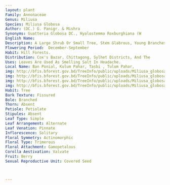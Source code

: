 ```yaml
---
layout: plant
Family: Annonaceae
Genus: Miliusa
Species: Miliusa Globosa
Author: (DC.) G. Panigr. & Mishra
Synonyms: Guatteria Globosa DC., Hyalostemma Roxburghiana (W
English Name: 
Description: A Large Shrub Or Small Tree, Stem Glabrous, Young Branches Softly Pubescent. Leaves Petiolate, Petiole 1-2 Mm Long, Lamina 10-18 Ã— 3.5-6.0 Cm, Ovate-lanceolate Or Oblong-lanceolate, Rounded Or Acute At The Base, Abruptly Acuminate At The Apex, Thinly Coriaceous, Shiny Above, Glabrous Except The Puberulous Midrib Above, Pubescent Beneath, Glabrous With Age. Flowers Bisexual Or Unisexual, Solitary Or 2-3 Together, Axillary, Extra-axillary Or Leaf-opposed, Drooping, Red, Pedicel 1.5-2.5 Cm Long, Pubescent. Bracts 1-3, Basal Or A Little Above The Base, Linear-lanceolate, Acuminate. Sepals 3, 3-6 Ã— 1 Mm, Linear-lanceolate, Acuminate, Reflexed, Rusty Tomentose Outside. Petals 6 (3 +3), Outer Petals Similar To The Sepals, Inner Ones 10-15 Ã— 4-8 Mm, Ovate, Saccate At The Base, Obtuse To Subacute At The Apex, Cohering Laterally Up To Middle When Young, Later Free, Blood Red With Dark Veins, Sparsely Pubescent. Stamens Many, C 1 Mm Long, Connectives Dome-shaped At The Top, Dark Red. Carpels Many, C 2 Mm Long, Intermixed With Hairs, Ovate Or Oblong, Stigma Sessile, Capitate. Ripe Carpels 7-10 Ã— 10-18 Mm, Many, Ovoid, Sub-globose To Oblong, Slightly Pubescent, Stalks 10-15 Mm Long, Slender. Seed Usually 1, Sometimes Few, C 4 Mm Long, Ovoid.
Flowering Period:  December-September
Habit: Hill Forests.
Distribution: Cox's Bazar, Chittagong, Sylhet Districts, And The
Uses: Leaves Are Used As Smelling Salt In Headache.
Local Name: Ban Ponial, Kulum Pahar, Tasbi , Tulum Pahar, 
img: http://bfis.bforest.gov.bd/TreeInfo/public/uploads/Miliusa_globosa.jpg
img: http://bfis.bforest.gov.bd/TreeInfo/public/uploads/Miliusa_globosa1.jpg
img: http://bfis.bforest.gov.bd/TreeInfo/public/uploads/Miliusa_globosa4.jpg
img: http://bfis.bforest.gov.bd/TreeInfo/public/uploads/Miliusa_globosa41.jpg
Habit: Tree
Bark Texture: Fissured
Bole: Branched
Thorn: Absent
Petiole: Petiolate
Stipules: Absent
Leaf Type: Simple
Leaf Arrangement: Alternate
Leaf Venation: Pinnate
Inflorescence: Solitary
Floral Symmetry: Actinomorphic
Floral Type: Trimerous
Floral Attachment: Gamopetalous
Corolla Aestivation: Valvate
Fruit: Berry
Sexual Reproductive Unit: Covered Seed



---
```


